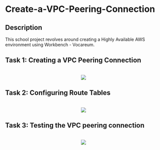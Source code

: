 # Create-a-VPC-Peering-Connection

<h2>Description</h2>

This school project revolves around creating a Highly Available AWS environment using Workbench - Vocareum. 

<h2>Task 1: Creating a VPC Peering Connection</h2>

<p align="center">
<br/>
<img src="https://i.imgur.com/gUbAhGp.png"/>

<h2>Task 2: Configuring Route Tables </h2>

<p align="center">
<br/>
<img src="https://i.imgur.com/6jaLYeW.png"/>

<h2>Task 3: Testing the VPC peering connection </h2>

<p align="center">
<br/>
<img src="https://i.imgur.com/xphkSFQ.png"/>


